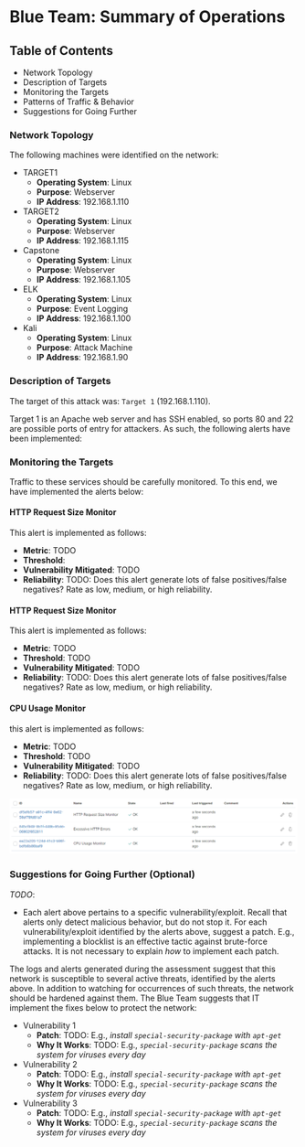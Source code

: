 # Blue Team: Summary of Operations

## Table of Contents
- Network Topology
- Description of Targets
- Monitoring the Targets
- Patterns of Traffic & Behavior
- Suggestions for Going Further

### Network Topology
The following machines were identified on the network:
- TARGET1
  - **Operating System**: Linux
  - **Purpose**: Webserver
  - **IP Address**: 192.168.1.110
- TARGET2
  - **Operating System**: Linux
  - **Purpose**: Webserver
  - **IP Address**: 192.168.1.115
- Capstone
  - **Operating System**: Linux
  - **Purpose**: Webserver
  - **IP Address**: 192.168.1.105
 - ELK
   - **Operating System**: Linux
   - **Purpose**: Event Logging
   - **IP Address**: 192.168.1.100
 - Kali
   - **Operating System**: Linux
   - **Purpose**: Attack Machine
   - **IP Address**: 192.168.1.90

### Description of Targets

The target of this attack was: `Target 1` (192.168.1.110).

Target 1 is an Apache web server and has SSH enabled, so ports 80 and 22 are possible ports of entry for attackers. As such, the following alerts have been implemented:

### Monitoring the Targets

Traffic to these services should be carefully monitored. To this end, we have implemented the alerts below:

#### HTTP Request Size Monitor
This alert is implemented as follows:
  - **Metric**: TODO
  - **Threshold**: 
  - **Vulnerability Mitigated**: TODO
  - **Reliability**: TODO: Does this alert generate lots of false positives/false negatives? Rate as low, medium, or high reliability.

#### HTTP Request Size Monitor
This alert is implemented as follows:
  - **Metric**: TODO
  - **Threshold**: TODO
  - **Vulnerability Mitigated**: TODO
  - **Reliability**: TODO: Does this alert generate lots of false positives/false negatives? Rate as low, medium, or high reliability.

#### CPU Usage Monitor
this alert is implemented as follows:
  - **Metric**: TODO
  - **Threshold**: TODO
  - **Vulnerability Mitigated**: TODO
  - **Reliability**: TODO: Does this alert generate lots of false positives/false negatives? Rate as low, medium, or high reliability.

![alerts](https://github.com/tajambois/Home-Work/blob/main/Final%20Project/images/2021-02-22_19h35_12.png)

### Suggestions for Going Further (Optional)
_TODO_: 
- Each alert above pertains to a specific vulnerability/exploit. Recall that alerts only detect malicious behavior, but do not stop it. For each vulnerability/exploit identified by the alerts above, suggest a patch. E.g., implementing a blocklist is an effective tactic against brute-force attacks. It is not necessary to explain _how_ to implement each patch.

The logs and alerts generated during the assessment suggest that this network is susceptible to several active threats, identified by the alerts above. In addition to watching for occurrences of such threats, the network should be hardened against them. The Blue Team suggests that IT implement the fixes below to protect the network:
- Vulnerability 1
  - **Patch**: TODO: E.g., _install `special-security-package` with `apt-get`_
  - **Why It Works**: TODO: E.g., _`special-security-package` scans the system for viruses every day_
- Vulnerability 2
  - **Patch**: TODO: E.g., _install `special-security-package` with `apt-get`_
  - **Why It Works**: TODO: E.g., _`special-security-package` scans the system for viruses every day_
- Vulnerability 3
  - **Patch**: TODO: E.g., _install `special-security-package` with `apt-get`_
  - **Why It Works**: TODO: E.g., _`special-security-package` scans the system for viruses every day_
